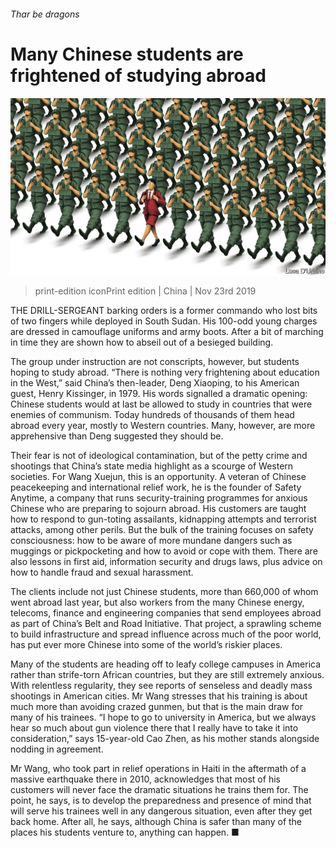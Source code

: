 ###### Thar be dragons

# Many Chinese students are frightened of studying abroad 

![image](images/20191123_CND001_0.jpg) 

> print-edition iconPrint edition | China | Nov 23rd 2019 

THE DRILL-SERGEANT barking orders is a former commando who lost bits of two fingers while deployed in South Sudan. His 100-odd young charges are dressed in camouflage uniforms and army boots. After a bit of marching in time they are shown how to abseil out of a besieged building. 

The group under instruction are not conscripts, however, but students hoping to study abroad. “There is nothing very frightening about education in the West,” said China’s then-leader, Deng Xiaoping, to his American guest, Henry Kissinger, in 1979. His words signalled a dramatic opening: Chinese students would at last be allowed to study in countries that were enemies of communism. Today hundreds of thousands of them head abroad every year, mostly to Western countries. Many, however, are more apprehensive than Deng suggested they should be. 

Their fear is not of ideological contamination, but of the petty crime and shootings that China’s state media highlight as a scourge of Western societies. For Wang Xuejun, this is an opportunity. A veteran of Chinese peacekeeping and international relief work, he is the founder of Safety Anytime, a company that runs security-training programmes for anxious Chinese who are preparing to sojourn abroad. His customers are taught how to respond to gun-toting assailants, kidnapping attempts and terrorist attacks, among other perils. But the bulk of the training focuses on safety consciousness: how to be aware of more mundane dangers such as muggings or pickpocketing and how to avoid or cope with them. There are also lessons in first aid, information security and drugs laws, plus advice on how to handle fraud and sexual harassment. 

The clients include not just Chinese students, more than 660,000 of whom went abroad last year, but also workers from the many Chinese energy, telecoms, finance and engineering companies that send employees abroad as part of China’s Belt and Road Initiative. That project, a sprawling scheme to build infrastructure and spread influence across much of the poor world, has put ever more Chinese into some of the world’s riskier places. 

Many of the students are heading off to leafy college campuses in America rather than strife-torn African countries, but they are still extremely anxious. With relentless regularity, they see reports of senseless and deadly mass shootings in American cities. Mr Wang stresses that his training is about much more than avoiding crazed gunmen, but that is the main draw for many of his trainees. “I hope to go to university in America, but we always hear so much about gun violence there that I really have to take it into consideration,” says 15-year-old Cao Zhen, as his mother stands alongside nodding in agreement. 

Mr Wang, who took part in relief operations in Haiti in the aftermath of a massive earthquake there in 2010, acknowledges that most of his customers will never face the dramatic situations he trains them for. The point, he says, is to develop the preparedness and presence of mind that will serve his trainees well in any dangerous situation, even after they get back home. After all, he says, although China is safer than many of the places his students venture to, anything can happen. ■ 

